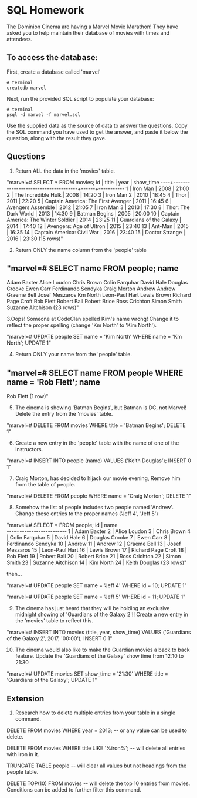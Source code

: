 # SQL Homework

The Dominion Cinema are having a Marvel Movie Marathon! They have asked you to help maintain their database of movies with times and attendees.

## To access the database:

First, create a database called 'marvel'
```
# terminal
createdb marvel
```

Next, run the provided SQL script to populate your database:
```
# terminal
psql -d marvel -f marvel.sql
```

Use the supplied data as the source of data to answer the questions.  Copy the SQL command you have used to get the answer, and paste it below the question, along with the result they gave.

## Questions

1. Return ALL the data in the 'movies' table.

"marvel=# SELECT * FROM movies;
 id |                title                | year | show_time 
----+-------------------------------------+------+-----------
  1 | Iron Man                            | 2008 | 21:00
  2 | The Incredible Hulk                 | 2008 | 14:20
  3 | Iron Man 2                          | 2010 | 18:45
  4 | Thor                                | 2011 | 22:20
  5 | Captain America: The First Avenger  | 2011 | 16:45
  6 | Avengers Assemble                   | 2012 | 21:05
  7 | Iron Man 3                          | 2013 | 17:30
  8 | Thor: The Dark World                | 2013 | 14:30
  9 | Batman Begins                       | 2005 | 20:00
 10 | Captain America: The Winter Soldier | 2014 | 23:25
 11 | Guardians of the Galaxy             | 2014 | 17:40
 12 | Avengers: Age of Ultron             | 2015 | 23:40
 13 | Ant-Man                             | 2015 | 16:35
 14 | Captain America: Civil War          | 2016 | 23:40
 15 | Doctor Strange                      | 2016 | 23:30
(15 rows)"

2. Return ONLY the name column from the 'people' table

"marvel=# SELECT name FROM people;
        name        
--------------------
 Adam  Baxter
 Alice Loudon
 Chris Brown
 Colin Farquhar
 David  Hale
 Douglas Crooke
 Ewen Carr
 Ferdinando Sendyka
 Craig Morton
 Andrew
 Andrew
 Graeme Bell
 Josef Meszaros
 Km North
 Leon-Paul Hart
 Lewis Brown
 Richard Page Croft
 Rob Flett
 Robert Ball
 Robert Brice
 Ross Crichton
 Simon Smith
 Suzanne Aitchison
(23 rows)"

3.Oops! Someone at CodeClan spelled Kim's name wrong! Change it to reflect the proper spelling (change 'Km North' to 'Kim North').

"marvel=# UPDATE people SET name = 'Kim North' WHERE name = 'Km North';
UPDATE 1"

4. Return ONLY your name from the 'people' table.

"marvel=# SELECT name FROM people WHERE name = 'Rob Flett';
   name    
-----------
 Rob Flett
(1 row)"

5. The cinema is showing 'Batman Begins', but Batman is DC, not Marvel! Delete the entry from the 'movies' table.

"marvel=# DELETE FROM movies WHERE title = 'Batman Begins';
DELETE 1"

6. Create a new entry in the 'people' table with the name of one of the instructors.

"marvel=# INSERT INTO people (name) VALUES ('Keith Douglas');
INSERT 0 1"

7. Craig Morton, has decided to hijack our movie evening, Remove him from the table of people.

"marvel=# DELETE FROM people WHERE name = 'Craig Morton';
DELETE 1"

8. Somehow the list of people includes two people named 'Andrew'. Change these entries to the proper names ('Jeff 4', 'Jeff 5')

"marvel=# SELECT * FROM people;
 id |        name        
----+--------------------
  1 | Adam  Baxter
  2 | Alice Loudon
  3 | Chris Brown
  4 | Colin Farquhar
  5 | David  Hale
  6 | Douglas Crooke
  7 | Ewen Carr
  8 | Ferdinando Sendyka
 10 | Andrew
 11 | Andrew
 12 | Graeme Bell
 13 | Josef Meszaros
 15 | Leon-Paul Hart
 16 | Lewis Brown
 17 | Richard Page Croft
 18 | Rob Flett
 19 | Robert Ball
 20 | Robert Brice
 21 | Ross Crichton
 22 | Simon Smith
 23 | Suzanne Aitchison
 14 | Kim North
 24 | Keith Douglas
(23 rows)"

then...

"marvel=# UPDATE people SET name = 'Jeff 4' WHERE id = 10;
UPDATE 1"

"marvel=# UPDATE people SET name = 'Jeff 5' WHERE id = 11;
UPDATE 1"

9. The cinema has just heard that they will be holding an exclusive midnight showing of 'Guardians of the Galaxy 2'!! Create a new entry in the 'movies' table to reflect this.

"marvel=# INSERT INTO movies (title, year, show_time) VALUES ('Guardians of the Galaxy 2', 2017, '00:00');
INSERT 0 1"

10. The cinema would also like to make the Guardian movies a back to back feature. Update the 'Guardians of the Galaxy' show time from 12:10 to 21:30

"marvel=# UPDATE movies SET show_time = '21:30' WHERE title = 'Guardians of the Galaxy';
UPDATE 1"

## Extension

1. Research how to delete multiple entries from your table in a single command.

DELETE FROM movies WHERE year = 2013; -- or any value can be used to delete.

DELETE FROM movies WHERE title LIKE '%iron%'; -- will delete all entries with iron in it.

TRUNCATE TABLE people -- will clear all values but not headings from the people table.

DELETE TOP(10) FROM movies -- will delete the top 10 entries from movies. Conditions can be added to further filter this command.
